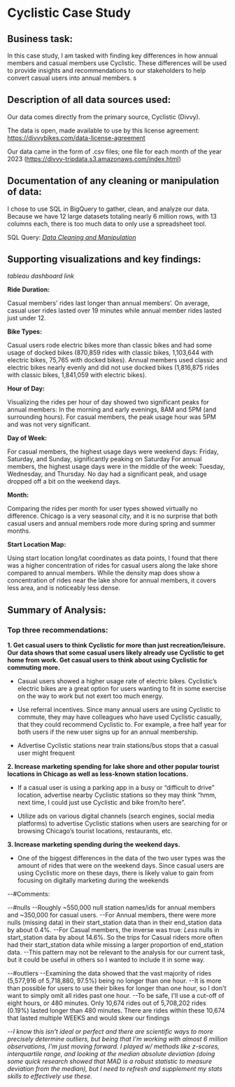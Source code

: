 # Cyclistic Case Study 

## Business task:

  In this case study, I am tasked with finding key differences in how annual members and casual members use Cyclistic. These differences will be used to provide insights and recommendations to our stakeholders to help convert casual users into annual members.
s
  
## Description of all data sources used:

  Our data comes directly from the primary source, Cyclistic (Divvy). 

  The data is open, made available to use by this license agreement: https://divvybikes.com/data-license-agreement
  
  Our data came in the form of .csv files; one file for each month of the year 2023 (https://divvy-tripdata.s3.amazonaws.com/index.html)


## Documentation of any cleaning or manipulation of data:

  I chose to use SQL in BigQuery to gather, clean, and analyze our data. Because we have 12 large datasets totaling nearly 6 million rows, with 13 columns each, there is too much data to only use a spreadsheet tool.
  
  SQL Query: [*Data Cleaning and Manipulation*](https://github.com/TankaJahari/cyclistic.charliesun/blob/main/Data%20Cleaning%20and%20Manipulation.sql)


## Supporting visualizations and key findings:

*tableau dashboard link*


**Ride Duration:**

Casual members' rides last longer than annual members’. On average, casual user rides lasted over 19 minutes while annual member rides lasted just under 12.

**Bike Types:**

Casual users rode electric bikes more than classic bikes and had some usage of docked bikes (870,859 rides with classic bikes, 1,103,644 with electric bikes, 75,765 with docked bikes).
Annual members used classic and electric bikes nearly evenly and did not use docked bikes (1,816,875 rides with classic bikes, 1,841,059 with electric bikes).

**Hour of Day:**

Visualizing the rides per hour of day showed two significant peaks for annual members: In the morning and early evenings, 8AM and 5PM (and surrounding hours).
For casual members, the peak usage hour was 5PM and was not very significant. 

**Day of Week:**

For casual members, the highest usage days were weekend days: Friday, Saturday, and Sunday, significantly peaking on Saturday
For annual members, the highest usage days were in the middle of the week: Tuesday, Wednesday, and Thursday. No day had a significant peak, and usage dropped off a bit on the weekend days.
 
**Month:**

Comparing the rides per month for user types showed virtually no difference. Chicago is a very seasonal city, and it is no surprise that both casual users and annual members rode more during spring and summer months.

**Start Location Map:**

Using start location long/lat coordinates as data points, I found that there was a higher concentration of rides for casual users along the lake shore compared to annual members.
While the density map does show a concentration of rides near the lake shore for annual members, it covers less area, and is noticeably less dense.

## Summary of Analysis:

### Top three recommendations:


**1. Get casual users to think Cyclistic for more than just recreation/leisure. Our data shows that some casual users likely already use Cyclistic to get home from work. Get casual users to think about using Cyclistic for commuting more.**

 - Casual users showed a higher usage rate of electric bikes. Cyclistic’s electric bikes are a great option for users wanting to fit in some exercise on the way to work but not exert too much energy.
   
 - Use referral incentives. Since many annual users are using Cyclistic to commute, they may have colleagues who have used Cyclistic casually, that they could recommend Cyclistic to. For example, a free half year for both users if the new user signs up for an annual membership.
   
 - Advertise Cyclistic stations near train stations/bus stops that a casual user might frequent

**2. Increase marketing spending for lake shore and other popular tourist locations in Chicago as well as less-known station locations.**

 - If a casual user is using a parking app in a busy or “difficult to drive” location, advertise nearby Cyclistic stations so they may think “hmm, next time, I could just use Cyclistic and bike from/to here”.
   
 - Utilize ads on various digital channels (search engines, social media platforms) to advertise Cyclistic stations when users are searching for or browsing Chicago’s tourist locations, restaurants, etc.

**3. Increase marketing spending during the weekend days.**

 - One of the biggest differences in the data of the two user types was the amount of rides that were on the weekend days. Since casual users are using Cyclistic more on these days, there is likely value to gain from focusing on digitally marketing during the weekends 


--#Comments:

--#nulls
--Roughly ~550,000 null station names/ids for annual members and ~350,000 for casual users. 
--For Annual members, there were more nulls (missing data) in their start_station data than in their end_station data by about 0.4%. 
--For Casual members, the inverse was true: *Less* nulls in start_station data by about 14.6%. So the trips for Casual riders more often had their start_station data while missing a larger proportion of end_station data.
--This pattern may not be relevant to the analysis for our current task, but it could be useful in others so I wanted to include it in some way.


--#outliers
--Examining the data showed that the vast majority of rides (5,577,916 of 5,718,880, 97.5%) being no longer than one hour.
--It is more than possible for users to use their bikes for longer than one hour, so I don't want to simply omit all rides past one hour.
--To be safe, I'll use a cut-off of eight hours, or 480 minutes. Only 10,674 rides out of 5,708,202 rides (0.19%) lasted longer than 480 minutes. There are rides within these 10,674 that lasted multiple WEEKS and would skew our findings 

--*I know this isn't ideal or perfect and there are scientific ways to more precisely determine outliers, but being that I'm working with almost 6 million observations, I'm just moving forward. I played w/ methods like z-scores, interquartile range, and looking at the median absolute deviation (doing some quick research showed that MAD is a robust statistic to measure deviation from the median), but I need to refresh and supplement my stats skills to effectively use these.*

